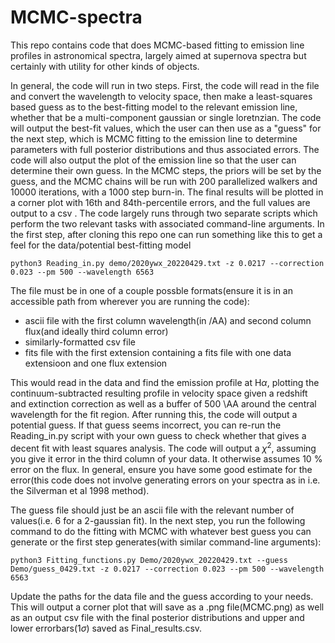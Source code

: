 # MCMC-spectra
This repo contains code that does MCMC-based fitting to emission line profiles in astronomical spectra, largely aimed at supernova spectra but certainly with utility for other kinds of objects.

In general, the code will run in two steps. First, the code will read in the file and convert the wavelength to velocity space, then make a least-squares based guess as to the best-fitting model to the relevant emission line, whether that be a multi-component gaussian or single loretnzian. The code will output the best-fit values, which the user can then use as a "guess" for the next step, which is MCMC fitting to the emission line to determine parameters with full posterior distributions and thus associated errors. The code will also output the plot of the emission line so that the user can determine their own guess. In the MCMC steps, the priors will be set by the guess, and the MCMC chains will be run with 200 parallelized walkers and 10000 iterations, with a 1000 step burn-in. The final results will be plotted in a corner plot with 16th and 84th-percentile errors, and the full values are output to a csv .
The code largely runs through two separate scripts which perform the two relevant tasks with associated command-line arguments.
In the first step, after cloning this repo one can run something like this to get a feel for the data/potential best-fitting model

```
python3 Reading_in.py demo/2020ywx_20220429.txt -z 0.0217 --correction 0.023 --pm 500 --wavelength 6563
```
The file must be in one of a couple possble formats(ensure it is in an accessible path from wherever you are running the code):
* ascii file with the first column wavelength(in /AA) and second column flux(and ideally third column error)
* similarly-formatted csv file
* fits file with the first extension containing a fits file with one data extensioon and one flux extension

This would read in the data and find the emission profile at H$\alpha$, plotting the continuum-subtracted resulting profile in velocity space given a redshift and extinction correction as well as a buffer of 500 \AA around the central wavelength for the fit region.
After running this, the code will output a potential guess. If that guess seems incorrect, you can re-run the Reading_in.py script with your own guess to check whether that gives a decent fit with least squares analysis. The code will output a $\chi^2$, assuming you give it error in the third column of your data. It otherwise assumes 10 % error on the flux. In general, ensure you have some good estimate for the error(this code does not involve generating errors on your spectra as in i.e. the Silverman et al 1998 method).

The guess file should just be an ascii file with the relevant number of values(i.e. 6 for a 2-gaussian fit).  In the next step, you run the following command to do the fitting with MCMC with whatever best guess you can generate or the first step generates(with similar command-line arguments):
```
python3 Fitting_functions.py Demo/2020ywx_20220429.txt --guess Demo/guess_0429.txt -z 0.0217 --correction 0.023 --pm 500 --wavelength 6563
```
Update the paths for the data file and the guess according to your needs. This will output a corner plot that will save as a .png file(MCMC.png) as well as an output csv file with the final posterior distributions and upper and lower errorbars($1 \sigma$) saved as Final_results.csv.

